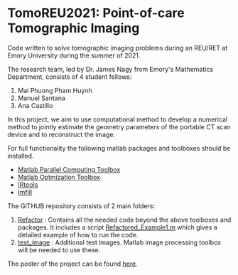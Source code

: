 # TomoREU2021: Point-of-care Tomographic Imaging
Code written to solve tomographic imaging problems during an REU/RET at Emory University during the summer of 2021.

The research team, led by Dr. James Nagy from Emory's Mathematics Department, consists of 4 student fellows:
1.  Mai Phuong Pham Huynh
2. Manuel Santana
3. Ana Castillo

In this project, we aim to use computational method to develop a numerical method to jointly estimate the geometry parameters of the portable CT scan device and to reconstruct the image.

For full functionality the following matlab packages and toolboxes should be installed.
* [Matlab Parallel Computing Toolbox](https://www.mathworks.com/products/parallel-computing.html)
* [Matlab Optmization Toolbox](https://www.mathworks.com/products/optimization.html)
* [IRtools](https://github.com/jnagy1/IRtools)
* [Imfill](https://ctk.math.ncsu.edu/imfil.html)

The GITHUB repository consists of 2 main folders:
1. [Refactor](Refactor) : Contains all the needed code beyond the above toolboxes and packages. It includes a script [Refactored_Example1.m](Refactor/Refactored_Example1.m) which gives a detailed example of how to run the code.
2. [test_image](test_image) : Additional test images. Matlab image processing toolbox will be needed to use these.

The poster of the project can be found [here](https://github.com/phuongmaihuynhpham/TomoREU2021/blob/main/REU_RETPoster.pptx.pdf).
